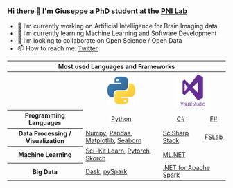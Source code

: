 ### Hi there 👋 I'm Giuseppe a PhD student at the <a href="https://pni-lab.github.io/">PNI Lab</a>

- 🔭 I’m currently working on Artificial Intelligence for Brain Imaging data
- 🌱 I’m currently learning Machine Learning and Software Development
- 👯 I’m looking to collaborate on Open Science / Open Data
- 📫 How to reach me: <a href="https://twitter.com/g_gallitto">Twitter</a>

 <table>
  <tr>
    <th colspan=4>Most used Languages and Frameworks</th>
  </tr>
  <tr>
    <th></th>
    <th><img src="python_logo.png" width=64 height=64></th>
    <th colspan=2><img src="principal.jpg" width=82 height=78></th>
  </tr>
  <tr>
   <th>Programming Languages</th>
    <td align=center><a href="https://www.python.org/">Python</a></td>
    <td align=center><a href="https://dotnet.microsoft.com/en-us/languages/csharp">C#</a></td>
    <td align=center><a href="https://dotnet.microsoft.com/en-us/languages/fsharp">F#</a></td>
  </tr>
  <tr>
    <th>Data Processing / Visualization</th>
    <td><a href="https://numpy.org/">Numpy</a>, 
     <a href="https://pandas.pydata.org/">Pandas</a>, 
     <a href="https://matplotlib.org/">Matplotlib</a>, 
     <a href="https://seaborn.pydata.org/">Seaborn</a>
    </td>
    <td><a href="https://scisharp.github.io/SciSharp/">SciSharp Stack</a></td>
    <td><a href="https://fslab.org/">FSLab</a></td>
  </tr>
  <tr>
    <th>Machine Learning</th>
    <td><a href="https://scikit-learn.org/stable/index.html">Sci-Kit Learn</a>, 
     <a href="https://pytorch.org/">Pytorch</a>, 
     <a href="https://skorch.readthedocs.io/en/stable/">Skorch</a>
    </td>
    <td colspan=2><a href="https://dotnet.microsoft.com/en-us/apps/machinelearning-ai/ml-dotnet">ML.NET</a></td>
  </tr>
  <tr>
    <th>Big Data</th>
    <td><a href="https://dask.org/">Dask</a>, 
     <a href="https://spark.apache.org/docs/latest/api/python/index.html">pySpark</a></td>
    <td colspan=2><a href="https://dotnet.microsoft.com/en-us/apps/data/spark">.NET for Apache Spark</a></td>
  </tr>
</table> 
